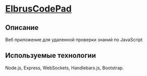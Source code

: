 # [ElbrusCodePad](https://pip.pypa.io/en/stable/)
## Описание
Веб приложение для удаленной проверки знаний по JavaScript
## Используемые технологии
Node.js, Express, WebSockets, Handlebars.js, Bootstrap.


